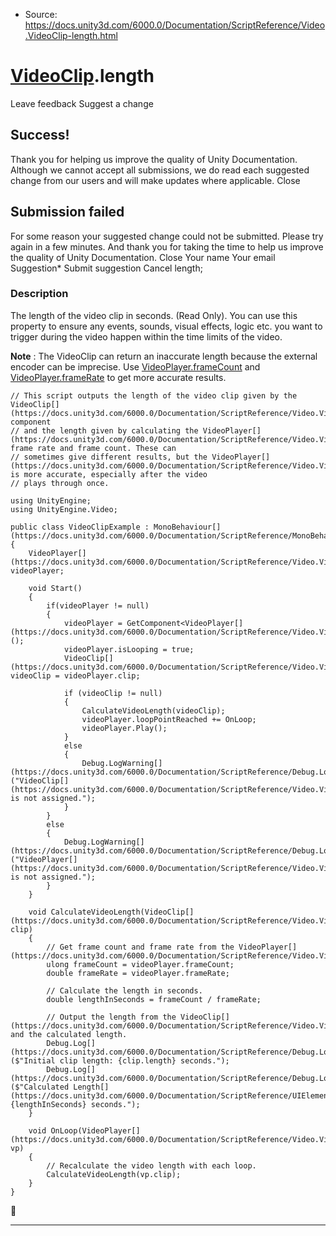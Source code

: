 * Source: https://docs.unity3d.com/6000.0/Documentation/ScriptReference/Video.VideoClip-length.html

#  [VideoClip](https://docs.unity3d.com/6000.0/Documentation/ScriptReference/Video.VideoClip.html).length
Leave feedback
Suggest a change
## Success!
Thank you for helping us improve the quality of Unity Documentation. Although we cannot accept all submissions, we do read each suggested change from our users and will make updates where applicable.
Close
## Submission failed
For some reason your suggested change could not be submitted. Please <a>try again</a> in a few minutes. And thank you for taking the time to help us improve the quality of Unity Documentation.
Close
Your name Your email Suggestion* Submit suggestion
Cancel
length; 
### Description
The length of the video clip in seconds. (Read Only).
You can use this property to ensure any events, sounds, visual effects, logic etc. you want to trigger during the video happen within the time limits of the video.   
  
**Note** : The VideoClip can return an inaccurate length because the external encoder can be imprecise. Use [VideoPlayer.frameCount](https://docs.unity3d.com/6000.0/Documentation/ScriptReference/Video.VideoPlayer-frameCount.html) and [VideoPlayer.frameRate](https://docs.unity3d.com/6000.0/Documentation/ScriptReference/Video.VideoPlayer-frameRate.html) to get more accurate results.
```
// This script outputs the length of the video clip given by the VideoClip[](https://docs.unity3d.com/6000.0/Documentation/ScriptReference/Video.VideoClip.html) component
// and the length given by calculating the VideoPlayer[](https://docs.unity3d.com/6000.0/Documentation/ScriptReference/Video.VideoPlayer.html) frame rate and frame count. These can 
// sometimes give different results, but the VideoPlayer[](https://docs.unity3d.com/6000.0/Documentation/ScriptReference/Video.VideoPlayer.html) is more accurate, especially after the video
// plays through once.   
  
using UnityEngine;
using UnityEngine.Video;  
  
public class VideoClipExample : MonoBehaviour[](https://docs.unity3d.com/6000.0/Documentation/ScriptReference/MonoBehaviour.html)
{
    VideoPlayer[](https://docs.unity3d.com/6000.0/Documentation/ScriptReference/Video.VideoPlayer.html) videoPlayer;   
  
    void Start()
    {
        if(videoPlayer != null)
        {
            videoPlayer = GetComponent<VideoPlayer[](https://docs.unity3d.com/6000.0/Documentation/ScriptReference/Video.VideoPlayer.html)>();
            videoPlayer.isLooping = true;
            VideoClip[](https://docs.unity3d.com/6000.0/Documentation/ScriptReference/Video.VideoClip.html) videoClip = videoPlayer.clip;   
  
            if (videoClip != null)
            {
                CalculateVideoLength(videoClip);
                videoPlayer.loopPointReached += OnLoop; 
                videoPlayer.Play(); 
            }
            else
            {
                Debug.LogWarning[](https://docs.unity3d.com/6000.0/Documentation/ScriptReference/Debug.LogWarning.html)("VideoClip[](https://docs.unity3d.com/6000.0/Documentation/ScriptReference/Video.VideoClip.html) is not assigned.");
            }
        }
        else
        {
            Debug.LogWarning[](https://docs.unity3d.com/6000.0/Documentation/ScriptReference/Debug.LogWarning.html)("VideoPlayer[](https://docs.unity3d.com/6000.0/Documentation/ScriptReference/Video.VideoPlayer.html) is not assigned.");
        }
    }  
  
    void CalculateVideoLength(VideoClip[](https://docs.unity3d.com/6000.0/Documentation/ScriptReference/Video.VideoClip.html) clip)
    {
        // Get frame count and frame rate from the VideoPlayer[](https://docs.unity3d.com/6000.0/Documentation/ScriptReference/Video.VideoPlayer.html). 
        ulong frameCount = videoPlayer.frameCount;
        double frameRate = videoPlayer.frameRate;  
  
        // Calculate the length in seconds. 
        double lengthInSeconds = frameCount / frameRate;  
  
        // Output the length from the VideoClip[](https://docs.unity3d.com/6000.0/Documentation/ScriptReference/Video.VideoClip.html) and the calculated length. 
        Debug.Log[](https://docs.unity3d.com/6000.0/Documentation/ScriptReference/Debug.Log.html)($"Initial clip length: {clip.length} seconds.");
        Debug.Log[](https://docs.unity3d.com/6000.0/Documentation/ScriptReference/Debug.Log.html)($"Calculated Length[](https://docs.unity3d.com/6000.0/Documentation/ScriptReference/UIElements.Length.html): {lengthInSeconds} seconds.");
    }  
  
    void OnLoop(VideoPlayer[](https://docs.unity3d.com/6000.0/Documentation/ScriptReference/Video.VideoPlayer.html) vp)
    {
        // Recalculate the video length with each loop. 
        CalculateVideoLength(vp.clip); 
    }
}
```

* * *
